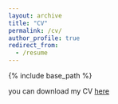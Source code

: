 ```yaml
---
layout: archive
title: "CV"
permalink: /cv/
author_profile: true
redirect_from:
  - /resume
---
```


{% include base_path %}

you can download my CV [here](assets/CV.pdf)

